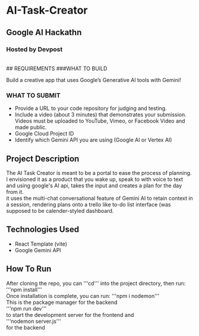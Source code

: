 # AI-Task-Creator
## Google AI Hackathn
### Hosted by Devpost
<br>
## REQUIREMENTS
###WHAT TO BUILD

Build a creative app that uses Google’s Generative AI tools with Gemini!

### WHAT TO SUBMIT
- Provide a URL to your code repository for judging and testing. 
- Include a video (about 3 minutes) that demonstrates your submission. Videos must be uploaded to YouTube, Vimeo, or Facebook Video and made public.
- Google Cloud Project ID
- Identify which Gemini API you are using  (Google AI or Vertex AI)

## Project Description
The AI Task Creator is meant to be a portal to ease the process of planning. I envisioned it as a product that you wake up, speak to with voice to text and using google's AI api, takes the input and creates a plan for the day from it.<br>
it uses the multi-chat conversational feature of Gemini AI to retain context in a session, rendering plans onto a trello like to-do list interface (was supposed to be calender-styled dashboard.<br>

## Technologies Used
- React Template (vite)
- Google Gemini API

## How To Run
After cloning the repo, you can '''cd''' into the project directory, then run:
<br>
'''npm install'''
<br>
Once installation is complete, you can run:
'''npm i nodemon'''
<br>
This is the package manager for the backend
<br>
'''npm run dev''' 
<br>
to start the development server for the frontend and
<br>
'''nodemon server.js'''
<br>
for the backend
